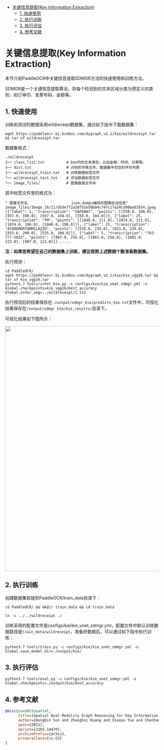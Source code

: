 - [关键信息提取(Key Information Extraction)](#关键信息提取key-information-extraction)
  - [1. 快速使用](#1-快速使用)
  - [2. 执行训练](#2-执行训练)
  - [3. 执行评估](#3-执行评估)
  - [4. 参考文献](#4-参考文献)

# 关键信息提取(Key Information Extraction)

本节介绍PaddleOCR中关键信息提取SDMGR方法的快速使用和训练方法。

SDMGR是一个关键信息提取算法，将每个检测到的文本区域分类为预定义的类别，如订单ID、发票号码，金额等。


## 1. 快速使用

训练和测试的数据采用wildreceipt数据集，通过如下指令下载数据集：

```
wget https://paddleocr.bj.bcebos.com/dygraph_v2.1/kie/wildreceipt.tar && tar xf wildreceipt.tar
```

数据集格式：
```
./wildreceipt
├── class_list.txt          # box内的文本类别，比如金额、时间、日期等。
├── dict.txt                # 识别的字典文件，数据集中包含的字符列表
├── wildreceipt_train.txt   # 训练数据标签文件
└── wildreceipt_test.txt    # 评估数据标签文件
└── image_files/            # 图像数据文件夹
```

其中标签文件里的格式为：
```
" 图像文件名                    json.dumps编码的图像标注信息"
image_files/Image_16/11/d5de7f2a20751e50b84c747c17a24cd98bed3554.jpeg	[{"label": 1, "transcription": "SAFEWAY", "points": [[550.0, 190.0], [937.0, 190.0], [937.0, 104.0], [550.0, 104.0]]}, {"label": 25, "transcription": "TM", "points": [[1048.0, 211.0], [1074.0, 211.0], [1074.0, 196.0], [1048.0, 196.0]]}, {"label": 25, "transcription": "ATOREMGRTOMMILAZZO", "points": [[535.0, 239.0], [833.0, 239.0], [833.0, 200.0], [535.0, 200.0]]}, {"label": 5, "transcription": "703-777-5833", "points": [[907.0, 256.0], [1081.0, 256.0], [1081.0, 223.0], [907.0, 223.0]]}......
```

**注：如果您希望在自己的数据集上训练，建议按照上述数据个数准备数据集。**

执行预测：

```
cd PaddleOCR/
wget https://paddleocr.bj.bcebos.com/dygraph_v2.1/kie/kie_vgg16.tar && tar xf kie_vgg16.tar
python3.7 tools/infer_kie.py -c configs/kie/kie_unet_sdmgr.yml -o Global.checkpoints=kie_vgg16/best_accuracy  Global.infer_img=../wildreceipt/1.txt
```

执行预测后的结果保存在`./output/sdmgr_kie/predicts_kie.txt`文件中，可视化结果保存在`/output/sdmgr_kie/kie_results/`目录下。

可视化结果如下图所示：

<div align="center">
    <img src="./imgs/0.png" width="800">
</div>

## 2. 执行训练

创建数据集软链到PaddleOCR/train_data目录下：
```
cd PaddleOCR/ && mkdir train_data && cd train_data

ln -s ../../wildreceipt ./
```

训练采用的配置文件是configs/kie/kie_unet_sdmgr.yml，配置文件中默认训练数据路径是`train_data/wildreceipt`，准备好数据后，可以通过如下指令执行训练：
```
python3.7 tools/train.py -c configs/kie/kie_unet_sdmgr.yml -o Global.save_model_dir=./output/kie/
```
## 3. 执行评估

```
python3.7 tools/eval.py -c configs/kie/kie_unet_sdmgr.yml -o Global.checkpoints=./output/kie/best_accuracy
```


## 4. 参考文献

<!-- [ALGORITHM] -->

```bibtex
@misc{sun2021spatial,
      title={Spatial Dual-Modality Graph Reasoning for Key Information Extraction},
      author={Hongbin Sun and Zhanghui Kuang and Xiaoyu Yue and Chenhao Lin and Wayne Zhang},
      year={2021},
      eprint={2103.14470},
      archivePrefix={arXiv},
      primaryClass={cs.CV}
}
```
